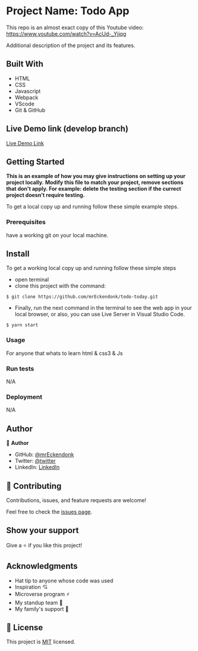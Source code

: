 # Project Name: Todo App

This repo is an almost exact copy of this Youtube video: https://www.youtube.com/watch?v=AcUd-_Yjjqg

Additional description of the project and its features.

## Built With

- HTML 
- CSS
- Javascript
- Webpack
- VScode
- Git & GitHub

## Live Demo link (develop branch)

[Live Demo Link](https://todo-today-eckendonk.netlify.app)

## Getting Started

**This is an example of how you may give instructions on setting up your project locally.**
**Modify this file to match your project, remove sections that don't apply. For example: delete the testing section if the currect project doesn't require testing.**

To get a local copy up and running follow these simple example steps.

### Prerequisites

have a working git on your local machine.

## Install

To get a working local copy up and running follow these simple steps

- open terminal
- clone this project with the command:

```
$ git clone https://github.com/mrEckendonk/todo-today.git
```

- Finally, run the next command in the terminal to see the web app in your local browser, or also, you can use Live Server in Visual Studio Code.

```
$ yarn start
```

### Usage
For anyone that whats to learn html & css3 & Js

### Run tests

N/A

### Deployment

N/A

## Author

👤 **Author**

- GitHub: [@mrEckendonk](https://github.com/mrEckendonk)
- Twitter: [@twitter](https://twitter.com/mike_eckendonk)
- LinkedIn: [LinkedIn](https://www.linkedin.com/in/mike-van-eckendonk)

## 🤝 Contributing

Contributions, issues, and feature requests are welcome!

Feel free to check the [issues page](https://github.com/mrEckendonk/todo-today/issues).

## Show your support

Give a ⭐️ if you like this project!

## Acknowledgments

- Hat tip to anyone whose code was used
- Inspiration 💘
- Microverse program ⚡
- My standup team 🏹
- My family's support 🙌

## 📝 License

This project is [MIT](./MIT.md) licensed.